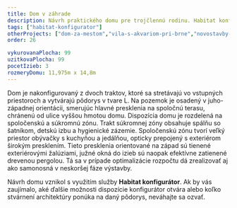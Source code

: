 ```yaml
---
title: Dom v záhrade
description: Návrh praktického domu pre trojčlennú rodinu. Habitat konfigurátor nám umožnil jednoducho skombinovať pôdorys bez veľkostných kompromisov s rozpočtovo optimalizovaným zovňajškom domu. V architektúre sme vybrali konštrukčne jednoduché detaily a vkusnú kompozíciu hmôt s plochou alebo sedlovou strechou. Nevykurované podkrovie je využité ako veľký úložný priestor.
tags: ["habitat-konfigurator"]
otherProjects: ["dom-za-mestom","vila-s-akvariom-pri-brne","novostavby-na-kysuciach"]
order: 26

vykurovanaPlocha: 99
uzitkovaPlocha: 99
pocetIzieb: 3
rozmeryDomu: 11,975m x 14,8m
---
```


Dom je nakonfigurovaný z dvoch traktov, ktoré sa stretávajú vo vstupných priestoroch a vytvárajú pôdorys v tvare L. Na pozemok je osadený v juho-západnej orientácii, smerujúc hlavné presklenia na spoločnú terasu, chránenú od ulice vyššou hmotou domu. Dispozícia domu je rozdelená na spoločenskú a súkromnú zónu. Trakt súkromnej zóny obsahuje spálňu so šatníkom, detskú izbu a hygienické zázemie. Spoločenskú zónu tvorí veľký priestor obývačky s kuchyňou a jedálňou, opticky prepojený s exteriérom širokým presklením. Tieto presklenia orientované na západ sú tienené exteriérovými žalúziami, južné okná do izieb sú naopak efektívne zatienené drevenou pergolou. Tá sa v prípade optimalizácie rozpočtu dá zrealizovať aj ako samonosná v neskoršej fáze výstavby.

Návrh domu vznikol s využitím služby <strong>Habitat konfigurátor</strong>. Ak by vás zaujímalo, aké ďalšie možnosti dispozície konfigurátor otvára alebo koľko stvárnení architektúry ponúka na daný pôdorys, neváhajte sa ozvať.

   
